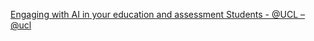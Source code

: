 [Engaging with AI in your education and assessment   Students - @UCL – @ucl](https://qi.tc/qi/111782)
